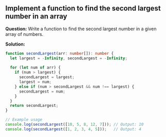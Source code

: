 ## Implement a function to find the second largest number in an array

**Question:** Write a function to find the second largest number in a given array of numbers.

**Solution:**
```typescript
function secondLargest(arr: number[]): number {
  let largest = -Infinity, secondLargest = -Infinity;
  
  for (let num of arr) {
    if (num > largest) {
      secondLargest = largest;
      largest = num;
    } else if (num > secondLargest && num !== largest) {
      secondLargest = num;
    }
  }
  return secondLargest;
}

// Example usage
console.log(secondLargest([10, 5, 8, 12, 7])); // Output: 10
console.log(secondLargest([1, 2, 3, 4, 5]));   // Output: 4
